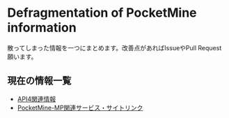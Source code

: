 # Defragmentation of PocketMine information
散ってしまった情報を一つにまとめます。改善点があればIssueやPull Request願います。

## 現在の情報一覧
- [API4関連情報](/md/API4.md)
- [PocketMine-MP関連サービス・サイトリンク](/md/link.md)

